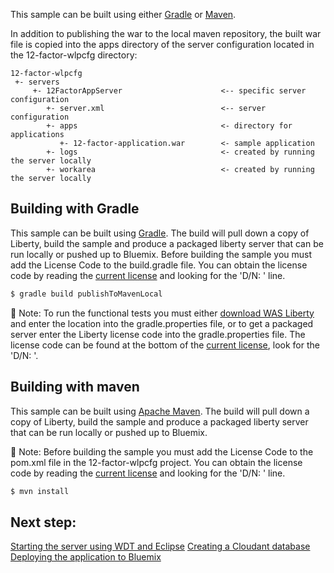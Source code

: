 This sample can be built using either [Gradle](#building-with-gradle) or [Maven](#building-with-maven).

In addition to publishing the war to the local maven repository, the built war file is copied into the apps directory of the server configuration located in the 12-factor-wlpcfg directory:

```text
12-factor-wlpcfg
 +- servers
     +- 12FactorAppServer                      <-- specific server configuration
        +- server.xml                          <-- server configuration
        +- apps                                <- directory for applications
           +- 12-factor-application.war        <- sample application
        +- logs                                <- created by running the server locally
        +- workarea                            <- created by running the server locally
```

## Building with Gradle

This sample can be built using [Gradle](http://gradle.org/). The build will pull down a copy of Liberty, build the sample and produce a packaged liberty server that can be run locally or pushed up to Bluemix. Before building the sample you must add the License Code to the build.gradle file. You can obtain the license code by reading the [current license](http://public.dhe.ibm.com/ibmdl/export/pub/software/websphere/wasdev/downloads/wlp/8.5.5.5/lafiles/runtime/en.html) and looking for the 'D/N: <license code>' line.

```bash
$ gradle build publishToMavenLocal
```

:pushpin: Note: To run the functional tests you must either [download WAS Liberty](/docs/Downloading-WAS-Liberty.md) and enter the location into the gradle.properties file, or to get a packaged server enter the Liberty license code into the gradle.properties file. The license code can be found at the bottom of the [current license](http://public.dhe.ibm.com/ibmdl/export/pub/software/websphere/wasdev/downloads/wlp/8.5.5.5/lafiles/runtime/en.html), look for the 'D/N: <license code>'.

## Building with maven

This sample can be built using [Apache Maven](http://maven.apache.org/). The build will pull down a copy of Liberty, build the sample and produce a packaged liberty server that can be run locally or pushed up to Bluemix. 

:pushpin: Note: Before building the sample you must add the License Code to the pom.xml file in the 12-factor-wlpcfg project. You can obtain the license code by reading the [current license](http://public.dhe.ibm.com/ibmdl/export/pub/software/websphere/wasdev/downloads/wlp/8.5.5.5/lafiles/runtime/en.html) and looking for the 'D/N: <license code>' line.

```bash
$ mvn install
```

## Next step:

[Starting the server using WDT and Eclipse](/docs/Using-WDT.md)
[Creating a Cloudant database](/docs/Creating-Cloudant-database.md)
[Deploying the application to Bluemix](/docs/Deploying-application-to-Bluemix.md)
